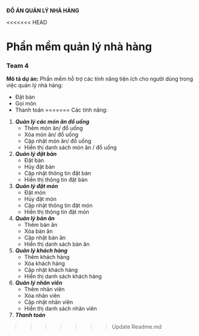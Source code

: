 **ĐỒ ÁN QUẢN LÝ NHÀ HÀNG**

<<<<<<< HEAD
# Phần mềm quản lý nhà hàng
### Team 4


**Mô tả dự án:**
Phần mềm hỗ trợ các tính năng tiện ích cho người dùng trong việc quản lý nhà hàng:
+ Đặt bàn
+ Gọi món
+ Thanh toán
=======
Các tính năng:

1. ***Quản lý các món ăn đồ uống***
    + Thêm món ăn/ đồ uống
    + Xóa món ăn/ đồ uống
    + Cập nhật món ăn/ đồ uống
    + Hiển thị danh sách món ăn / đồ uống
2. ***Quản lý đặt bàn***
    + Đặt bàn
    + Hủy đặt bàn
    + Cập nhật thông tin đặt bàn
    + Hiển thị thông tin đặt bàn
3. ***Quản lý đặt món***
    + Đặt món
    + Hủy đặt món
    + Cập nhật thông tin đặt món
    + Hiển thị thông tin đặt món
4. ***Quản lý bàn ăn***
    + Thêm bàn ăn
    + Xóa bàn ăn
    + Cập nhật bàn ăn
    + Hiển thị danh sách bàn ăn
5. ***Quản lý khách hàng***
    + Thêm khách hàng
    + Xóa khách hàng
    + Cập nhật khách hàng
    + Hiển thị danh sách khách hàng
6. ***Quản lý nhân viên***
    + Thêm nhân viên
    + Xóa nhân viên
    + Cập nhật nhân viên
    + Hiển thị danh sách nhân viên
7. ***Thanh toán***
>>>>>>> Update Readme.md
